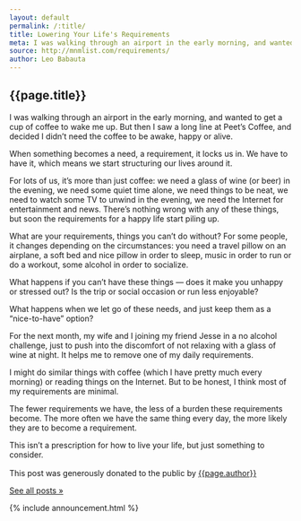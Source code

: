 ```yaml
---
layout: default
permalink: /:title/
title: Lowering Your Life's Requirements
meta: I was walking through an airport in the early morning, and wanted to get a cup of coffee to wake me up. But then I saw a long line at Peet’s Coffee, and decided I didn’t need the coffee to be awake, happy or alive.
source: http://mnmlist.com/requirements/
author: Leo Babauta
---
```


<h2>{{page.title}}</h2>

<p class="intro">I was walking through an airport in the early morning, and wanted to get a cup of coffee to wake me up. But then I saw a long line at Peet’s Coffee, and decided I didn’t need the coffee to be awake, happy or alive.</p>

When something becomes a need, a requirement, it locks us in. We have to have it, which means we start structuring our lives around it.

For lots of us, it’s more than just coffee: we need a glass of wine (or beer) in the evening, we need some quiet time alone, we need things to be neat, we need to watch some TV to unwind in the evening, we need the Internet for entertainment and news. There’s nothing wrong with any of these things, but soon the requirements for a happy life start piling up.

What are your requirements, things you can’t do without? For some people, it changes depending on the circumstances: you need a travel pillow on an airplane, a soft bed and nice pillow in order to sleep, music in order to run or do a workout, some alcohol in order to socialize.

What happens if you can’t have these things — does it make you unhappy or stressed out? Is the trip or social occasion or run less enjoyable?

What happens when <span class="bolder">we let go of these needs</span>, and just keep them as a “nice-to-have” option?

For the next month, my wife and I joining my friend Jesse in a no alcohol challenge, just to push into the discomfort of not relaxing with a glass of wine at night. It helps me to remove one of my daily requirements.

I might do similar things with coffee (which I have pretty much every morning) or reading things on the Internet. But to be honest, I think most of my requirements are minimal.

The fewer requirements we have, the less of a burden these requirements become. The more often we have the same thing every day, the more likely they are to become a requirement.

This isn’t a prescription for how to live your life, but just something to consider.

<div class="attribution">
  <p>This post was generously donated to the public by <a href="{{page.source}}" target="_blank">{{page.author}}</a><img src="{{site.baseurl}}/assets/img/external-icon.png" width="16px"/></p>
</div> <!-- .attribution -->


<a class="all-posts" href="{{site.baseurl}}/archive">See all posts &raquo;</a>

{% include announcement.html %} 